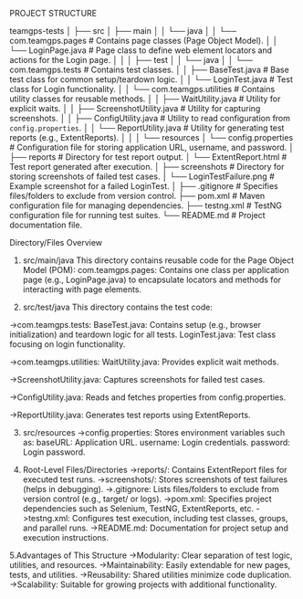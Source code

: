 PROJECT STRUCTURE

teamgps-tests
│
├── src
│   ├── main
│   │   └── java
│   │       └── com.teamgps.pages         # Contains page classes (Page Object Model).
│   │           └── LoginPage.java        # Page class to define web element locators and actions for the Login page.
│   │
│   ├── test
│   │   └── java
│   │       └── com.teamgps.tests         # Contains test classes.
│   │           ├── BaseTest.java         # Base test class for common setup/teardown logic.
│   │           └── LoginTest.java        # Test class for Login functionality.
│   │       └── com.teamgps.utilities     # Contains utility classes for reusable methods.
│   │           ├── WaitUtility.java      # Utility for explicit waits.
│   │           ├── ScreenshotUtility.java # Utility for capturing screenshots.
│   │           ├── ConfigUtility.java    # Utility to read configuration from `config.properties`.
│   │           └── ReportUtility.java    # Utility for generating test reports (e.g., ExtentReports).
│   │
│   └── resources
│       └── config.properties             # Configuration file for storing application URL, username, and password.
│
├── reports                                # Directory for test report output.
│   └── ExtentReport.html                 # Test report generated after execution.
│
├── screenshots                            # Directory for storing screenshots of failed test cases.
│   └── LoginTestFailure.png              # Example screenshot for a failed LoginTest.
│
├── .gitignore                             # Specifies files/folders to exclude from version control.
├── pom.xml                                # Maven configuration file for managing dependencies.
├── testng.xml                             # TestNG configuration file for running test suites.
└── README.md                              # Project documentation file.

Directory/Files Overview
1. src/main/java
   This directory contains reusable code for the Page Object Model (POM):
com.teamgps.pages: Contains one class per application page (e.g., LoginPage.java) to encapsulate locators and methods for interacting with page elements.

2. src/test/java
   This directory contains the test code:

->com.teamgps.tests:
BaseTest.java: Contains setup (e.g., browser initialization) and teardown logic for all tests.
LoginTest.java: Test class focusing on login functionality.

->com.teamgps.utilities:
WaitUtility.java: Provides explicit wait methods.

->ScreenshotUtility.java: Captures screenshots for failed test cases.

->ConfigUtility.java: Reads and fetches properties from config.properties.

->ReportUtility.java: Generates test reports using ExtentReports.

3. src/resources
   ->config.properties: Stores environment variables such as:
   baseURL: Application URL.
   username: Login credentials.
   password: Login password.

4. Root-Level Files/Directories
   ->reports/: Contains ExtentReport files for executed test runs.
   ->screenshots/: Stores screenshots of test failures (helps in debugging).
   ->.gitignore: Lists files/folders to exclude from version control (e.g., target/ or logs).
   ->pom.xml: Specifies project dependencies such as Selenium, TestNG, ExtentReports, etc.
   ->testng.xml: Configures test execution, including test classes, groups, and parallel runs.
   ->README.md: Documentation for project setup and execution instructions.

5.Advantages of This Structure
   ->Modularity: Clear separation of test logic, utilities, and resources.
   ->Maintainability: Easily extendable for new pages, tests, and utilities.
   ->Reusability: Shared utilities minimize code duplication.
   ->Scalability: Suitable for growing projects with additional functionality.